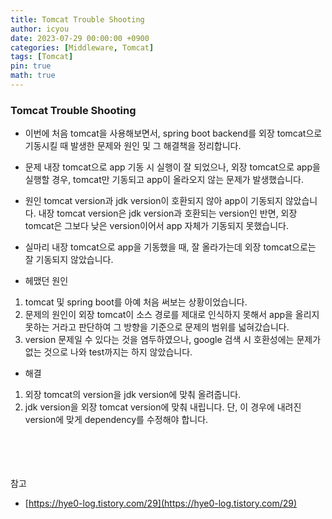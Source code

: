 ```yaml
---
title: Tomcat Trouble Shooting
author: icyou
date: 2023-07-29 00:00:00 +0900
categories: [Middleware, Tomcat]
tags: [Tomcat]
pin: true
math: true
---
```


### Tomcat Trouble Shooting
- 이번에 처음 tomcat을 사용해보면서, spring boot backend를 외장 tomcat으로 기동시킬 때 발생한 문제와 원인 및 그 해결책을 정리합니다.

- 문제
내장 tomcat으로 app 기동 시 실행이 잘 되었으나, 외장 tomcat으로 app을 실행할 경우, tomcat만 기동되고 app이 올라오지 않는 문제가 발생했습니다.  

- 원인
tomcat version과 jdk version이 호환되지 않아 app이 기동되지 않았습니다. 내장 tomcat version은 jdk version과 호환되는 version인 반면, 외장 tomcat은 그보다 낮은 version이어서 app 자체가 기동되지 못했습니다.

- 실마리
내장 tomcat으로 app을 기동했을 때, 잘 올라가는데 외장 tomcat으로는 잘 기동되지 않았습니다.

- 헤맸던 원인
1. tomcat 및 spring boot를 아예 처음 써보는 상황이었습니다.
2. 문제의 원인이 외장 tomcat이 소스 경로를 제대로 인식하지 못해서 app을 올리지 못하는 거라고 판단하여 그 방향을 기준으로 문제의 범위를 넓혀갔습니다. 
3. version 문제일 수 있다는 것을 염두하였으나, google 검색 시 호환성에는 문제가 없는 것으로 나와 test까지는 하지 않았습니다.

- 해결
1. 외장 tomcat의 version을 jdk version에 맞춰 올려줍니다.
2. jdk version을 외장 tomcat version에 맞춰 내립니다. 단, 이 경우에 내려진 version에 맞게 dependency를 수정해야 합니다.


<br/><br/><br/><br/>
참고  
- [https://hye0-log.tistory.com/29](https://hye0-log.tistory.com/29)
